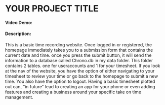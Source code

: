 # YOUR PROJECT TITLE
#### Video Demo:  <URL HERE>
#### Description:
This is a basic time recording website. Once logged in or registered, the homepage immediately takes you to a submission form that contains the current date and time.
once you press the submit button, it will send the information to a database called Chrono.db in my data folder.
This folder contains 2 tables. one for useraccounts and 1 for your timesheet. If you look at the nav of the website, you have the option of either navigating
to your timesheet to review your time or go back to the homepage to submit a new time. You also have the option to logout.
Having a basic timesheet plotted out can, "in future" lead to creating an app for your phone or even adding features and creating a business around your
specific take on time management.
